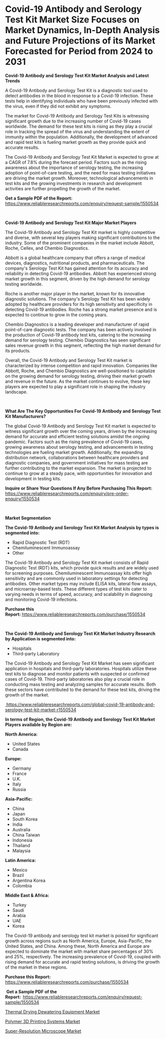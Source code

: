 <p><h1>Covid-19 Antibody and Serology Test Kit Market Size Focuses on Market Dynamics, In-Depth Analysis and Future Projections of its Market Forecasted for Period from 2024 to 2031</h1></p><p><strong>Covid-19 Antibody and Serology Test Kit Market Analysis and Latest Trends</strong></p>
<p><p>A Covid-19 Antibody and Serology Test Kit is a diagnostic tool used to detect antibodies in the blood in response to a Covid-19 infection. These tests help in identifying individuals who have been previously infected with the virus, even if they did not exhibit any symptoms.</p><p>The market for Covid-19 Antibody and Serology Test Kits is witnessing significant growth due to the increasing number of Covid-19 cases worldwide. The demand for these test kits is rising as they play a crucial role in tracking the spread of the virus and understanding the extent of immunity within the population. Additionally, the development of advanced and rapid test kits is fueling market growth as they provide quick and accurate results.</p><p>The Covid-19 Antibody and Serology Test Kit Market is expected to grow at a CAGR of 7.8% during the forecast period. Factors such as the rising awareness about the importance of serology testing, the increasing adoption of point-of-care testing, and the need for mass testing initiatives are driving the market growth. Moreover, technological advancements in test kits and the growing investments in research and development activities are further propelling the growth of the market.</p></p>
<p><strong>Get a Sample PDF of the Report:&nbsp;</strong> <a href="https://www.reliableresearchreports.com/enquiry/request-sample/1550534">https://www.reliableresearchreports.com/enquiry/request-sample/1550534</a></p>
<p>&nbsp;</p>
<p><strong>Covid-19 Antibody and Serology Test Kit Major Market Players</strong></p>
<p><p>The Covid-19 Antibody and Serology Test Kit market is highly competitive and diverse, with several key players making significant contributions to the industry. Some of the prominent companies in the market include Abbott, Roche, Cellex, and Chembio Diagnostics.</p><p>Abbott is a global healthcare company that offers a range of medical devices, diagnostics, nutritional products, and pharmaceuticals. The company's Serology Test Kit has gained attention for its accuracy and reliability in detecting Covid-19 antibodies. Abbott has experienced strong market growth in this segment, driven by the high demand for serology testing worldwide.</p><p>Roche is another major player in the market, known for its innovative diagnostic solutions. The company's Serology Test Kit has been widely adopted by healthcare providers for its high sensitivity and specificity in detecting Covid-19 antibodies. Roche has a strong market presence and is expected to continue to grow in the coming years.</p><p>Chembio Diagnostics is a leading developer and manufacturer of rapid point-of-care diagnostic tests. The company has been actively involved in the production of Covid-19 antibody test kits, catering to the increasing demand for serology testing. Chembio Diagnostics has seen significant sales revenue growth in this segment, reflecting the high market demand for its products.</p><p>Overall, the Covid-19 Antibody and Serology Test Kit market is characterized by intense competition and rapid innovation. Companies like Abbott, Roche, and Chembio Diagnostics are well-positioned to capitalize on the growing demand for serology testing, driving their market growth and revenue in the future. As the market continues to evolve, these key players are expected to play a significant role in shaping the industry landscape.</p></p>
<p>&nbsp;</p>
<p><strong>What Are The Key Opportunities For Covid-19 Antibody and Serology Test Kit Manufacturers?</strong></p>
<p><p>The global Covid-19 Antibody and Serology Test Kit market is expected to witness significant growth over the coming years, driven by the increasing demand for accurate and efficient testing solutions amidst the ongoing pandemic. Factors such as the rising prevalence of Covid-19 cases, growing awareness about serology testing, and advancements in testing technologies are fueling market growth. Additionally, the expanding distribution network, collaborations between healthcare providers and diagnostic companies, and government initiatives for mass testing are further contributing to the market expansion. The market is projected to continue to grow at a steady pace, with opportunities for innovation and development in testing kits.</p></p>
<p><strong>Inquire or Share Your Questions If Any Before Purchasing This Report:</strong> <a href="https://www.reliableresearchreports.com/enquiry/pre-order-enquiry/1550534">https://www.reliableresearchreports.com/enquiry/pre-order-enquiry/1550534</a></p>
<p>&nbsp;</p>
<p><strong>Market Segmentation</strong></p>
<p><strong>The Covid-19 Antibody and Serology Test Kit Market Analysis by types is segmented into:</strong></p>
<p><ul><li>Rapid Diagnostic Test (RDT)</li><li>Chemiluminescent Immunoassay</li><li>Other</li></ul></p>
<p><p>The Covid-19 Antibody and Serology Test Kit market consists of Rapid Diagnostic Test (RDT) kits, which provide quick results and are widely used for screening purposes. Chemiluminescent Immunoassay kits offer high sensitivity and are commonly used in laboratory settings for detecting antibodies. Other market types may include ELISA kits, lateral flow assays, and microarray-based tests. These different types of test kits cater to varying needs in terms of speed, accuracy, and scalability in diagnosing and monitoring Covid-19 infections.</p></p>
<p><strong>Purchase this Report:&nbsp;</strong><a href="https://www.reliableresearchreports.com/purchase/1550534">https://www.reliableresearchreports.com/purchase/1550534</a></p>
<p>&nbsp;</p>
<p><strong>The Covid-19 Antibody and Serology Test Kit Market Industry Research by Application is segmented into:</strong></p>
<p><ul><li>Hospitals</li><li>Third-party Laboratory</li></ul></p>
<p><p>The Covid-19 Antibody and Serology Test Kit Market has seen significant application in hospitals and third-party laboratories. Hospitals utilize these test kits to diagnose and monitor patients with suspected or confirmed cases of Covid-19. Third-party laboratories also play a crucial role in conducting mass testing and analyzing samples for accurate results. Both these sectors have contributed to the demand for these test kits, driving the growth of the market.</p></p>
<p><a href="https://www.reliableresearchreports.com/global-covid-19-antibody-and-serology-test-kit-market-r1550534">&nbsp;https://www.reliableresearchreports.com/global-covid-19-antibody-and-serology-test-kit-market-r1550534</a></p>
<p><strong>In terms of Region, the Covid-19 Antibody and Serology Test Kit Market Players available by Region are:</strong></p>
<p>
    <p> <strong> North America: </strong>
        <ul>
            <li>United States</li>
            <li>Canada</li>
        </ul>
        </p> 
    <p> <strong> Europe: </strong>
        <ul>
            <li>Germany</li>
            <li>France</li>
            <li>U.K.</li>
            <li>Italy</li>
            <li>Russia</li>
        </ul>
        </p> 
    <p> <strong> Asia-Pacific: </strong>
        <ul>
            <li>China</li>
            <li>Japan</li>
            <li>South Korea</li>
            <li>India</li>
            <li>Australia</li>
            <li>China Taiwan</li>
            <li>Indonesia</li>
            <li>Thailand</li>
            <li>Malaysia</li>
        </ul>
        </p> 
    <p> <strong> Latin America: </strong>
        <ul>
            <li>Mexico</li>
            <li>Brazil</li>
            <li>Argentina Korea</li>
            <li>Colombia</li>
        </ul>
        </p> 
    <p> <strong> Middle East & Africa: </strong>
        <ul>
            <li>Turkey</li>
            <li>Saudi</li>
            <li>Arabia</li>
            <li>UAE</li>
            <li>Korea</li>
        </ul>
    </p>
    </p>
<p><p>The Covid-19 antibody and serology test kit market is poised for significant growth across regions such as North America, Europe, Asia-Pacific, the United States, and China. Among these, North America and Europe are expected to dominate the market with market share percentages of 30% and 25%, respectively. The increasing prevalence of Covid-19, coupled with rising demand for accurate and rapid testing solutions, is driving the growth of the market in these regions.</p></p>
<p><strong>Purchase this Report: </strong><a href="https://www.reliableresearchreports.com/purchase/1550534">https://www.reliableresearchreports.com/purchase/1550534</a></p>
<p>&nbsp;<strong>Get a Sample PDF of the Report:&nbsp;&nbsp;</strong><a href="https://www.reliableresearchreports.com/enquiry/request-sample/1550534">https://www.reliableresearchreports.com/enquiry/request-sample/1550534</a></p>
<p><strong></strong></p>
<p><p><a href="https://github.com/gladysalidde/Market-Research-Report-List-1/blob/main/thermal-drying-dewatering-equipment-market.md">Thermal Drying Dewatering Equipment Market</a></p><p><a href="https://github.com/changoleonlaverguenzanoexiste/Market-Research-Report-List-4/blob/main/polymer-3d-printing-systems-market.md">Polymer 3D Printing Systems Market</a></p><p><a href="https://github.com/dimitrishawkinswaynenp91rgz/Market-Research-Report-List-3/blob/main/super-resolution-microscope-market.md">Super-Resolution Microscope Market</a></p></p>